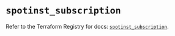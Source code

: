 # `spotinst_subscription`

Refer to the Terraform Registry for docs: [`spotinst_subscription`](https://registry.terraform.io/providers/spotinst/spotinst/1.160.0/docs/resources/subscription).

